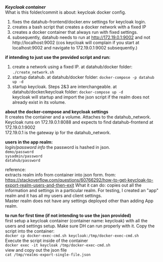 ***Keycloak container***    
What is this folder/commit is about:
keycloak docker config.
1. fixes the datahub-frontend/docker.env settings for keycloak login.
2. creates a bash script that creates a docker network with a fixed IP
3. creates a docker container that always run with fixed settings.
4. subsequently, datahub needs to run at http://172.19.0.1:9002 and not http://localhost:9002 (cos keycloak will complain if you start at localhost:9002 and navigate to 172.19.0.1:9002 subsequently.)

**if intending to just use the provided script and run:**  
1. create a network using a fixed IP. at datahub/docker folder: `./create_network.sh`
2. startup datahub. at datahub/docker folder: `docker-compose -p datahub up -d`
3. startup keycloak. Steps 2&3 are interchangeable. at datahub/docker/keycloak folder: `docker-compose up -d`  
keycloak will startup and import the json script if the realm does not already exist in its volume.  

**about the docker-compose and keycloak settings**  
It creates the container and a volume. Attaches to the datahub_network.  
Keycloak runs on 172.19.0.1:8088 and expects to find datahub-frontend at 172.19.0.1:9002  
172.19.0.1 is the gateway ip for the datahub_network.

**users in the app realm:**  
*login/password info* the password is hashed in json.    
`demo/password`  
`sysadmin/password`  
`datahub/password`  

reference:  
extracts realm info from container into json form.
from: https://stackoverflow.com/questions/60766292/how-to-get-keycloak-to-export-realm-users-and-then-exit
What it can do:
copies out all the information and settings in a particular realm. For testing, I created an "app" realm and it has all my users and client settings.  
Master realm does not have any settings deployed other than adding App realm.


**to run for first time (if not intending to use the json provided)**  
first setup a keycloak container (container name: keycloak) with all the users and settings setup. Make sure DH can run properly with it.
Copy the script into the container:  
`docker cp docker-exec-cmd.sh keycloak:/tmp/docker-exec-cmd.sh`  
Execute the script inside of the container  
`docker exec -it keycloak /tmp/docker-exec-cmd.sh`  
view and copy out the json file  
`cat /tmp/realms-export-single-file.json`  

